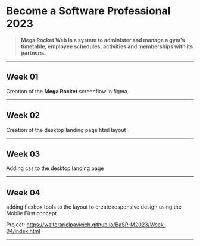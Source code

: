 # **Become a Software Professional 2023**

> **Mega Rocket Web is a system to administer and manage a gym's timetable, employee schedules, activities and memberships with its partners.**

---

## **Week 01**

Creation of the **Mega Rocket** screenflow in figma

---

## **Week 02**

Creation of the desktop landing page html layout

---

## **Week 03**

Adding css to the desktop landing page

---

## **Week 04**

adding flexbox tools to the layout to create responsive design using the Mobile First concept

Project: https://walterarielpavicich.github.io/BaSP-M2023/Week-04/index.html

---